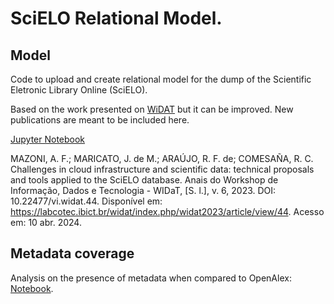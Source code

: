 # SciELO Relational Model.

## Model
Code to upload and create relational model for the dump of the Scientific Eletronic Library Online (SciELO).

Based on the work presented on [WiDAT](https://labcotec.ibict.br/widat/index.php/widat2023/article/view/44) but it can be improved. New publications are meant to be included here.

[Jupyter Notebook](https://github.com/insyspo/scielo/blob/main/SciELO_relational_model_reference.ipynb)

MAZONI, A. F.; MARICATO, J. de M.; ARAÚJO, R. F. de; COMESAÑA, R. C. Challenges in cloud infrastructure and scientific data: technical proposals and tools applied to the SciELO database. Anais do Workshop de Informação, Dados e Tecnologia - WIDaT, [S. l.], v. 6, 2023. DOI: 10.22477/vi.widat.44. Disponível em: https://labcotec.ibict.br/widat/index.php/widat2023/article/view/44. Acesso em: 10 abr. 2024.

## Metadata coverage

Analysis on the presence of metadata when compared to OpenAlex: [Notebook](https://github.com/insyspo/scielo/blob/main/SciELO_metrics.ipynb).
